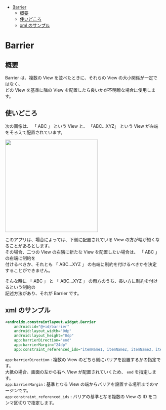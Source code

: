 <!-- TOC START min:1 max:3 link:true asterisk:false update:true -->
- [Barrier](#barrier)
  - [概要](#概要)
  - [使いどころ](#使いどころ)
  - [xml のサンプル](#xml-のサンプル)
<!-- TOC END -->


# Barrier

## 概要

Barrier は、複数の View を並べたときに、それらの View の大小関係が一定ではなく、  
どの View を基準に隣の View を配置したら良いかが不明瞭な場合に使用します。


## 使いどころ

次の画像は、 「 ABC 」 という View と、 「ABC...XYZ」 という View が左端をそろえて配置されています。

<img src="./barrier-end.png" width="300">

<p/>

このアプリは、場合によっては、下側に配置されている View の方が幅が短くなることがあるとします。  
その場合、二つの View の右隣に新たな View を配置したい場合は、 「 ABC 」 の右端に制約を  
付けるべきか、それとも 「 ABC...XYZ 」 の右端に制約を付けるべきかを決定することができません。

そんな時に 「 ABC 」 と 「 ABC...XYZ 」 の両方のうち、長い方に制約を付けるという制約の  
記述方法があり、それが Barrier です。


## xml のサンプル

```xml
<androidx.constraintlayout.widget.Barrier
    android:id="@+id/barrier"
    android:layout_width="0dp"
    android:layout_height="0dp"
    app:barrierDirection="end"
    app:barrierMargin="24dp"
    app:constraint_referenced_ids="itemName1, itemName2, itemName3, itemName4" />
```

`app:barrierDirection` : 複数の View のどちら側にバリアを設置するかの指定です。  
大抵の場合、画面の左から右へ View が配置されていくため、 `end` を指定します。  
`app:barrierMargin` : 基準となる View の端からバリアを設置する場所までのマージンです。  
`app:constraint_referenced_ids` : バリアの基準となる複数の View の ID をコンマ区切りで指定します。
